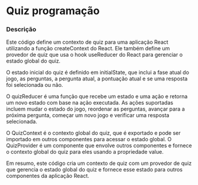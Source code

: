 # Quiz programação

### Descrição 

Este código define um contexto de quiz para uma aplicação React utilizando a função createContext do React. Ele também define um provedor de quiz que usa o hook useReducer do React para gerenciar o estado global do quiz.

O estado inicial do quiz é definido em initialState, que inclui a fase atual do jogo, as perguntas, a pergunta atual, a pontuação atual e se uma resposta foi selecionada ou não.

O quizReducer é uma função que recebe um estado e uma ação e retorna um novo estado com base na ação executada. As ações suportadas incluem mudar o estado do jogo, reordenar as perguntas, avançar para a próxima pergunta, começar um novo jogo e verificar uma resposta selecionada.

O QuizContext é o contexto global do quiz, que é exportado e pode ser importado em outros componentes para acessar o estado global. O QuizProvider é um componente que envolve outros componentes e fornece o contexto global do quiz para eles usando a propriedade value.

Em resumo, este código cria um contexto de quiz com um provedor de quiz que gerencia o estado global do quiz e fornece esse estado para outros componentes da aplicação React.
